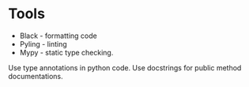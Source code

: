 # Tools

* Black - formatting code
* Pyling - linting
* Mypy - static type checking.

Use type annotations in python code. Use docstrings for public method documentations.
